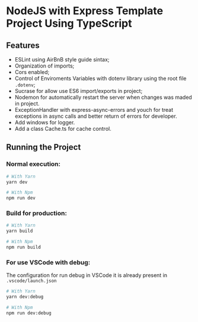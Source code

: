 # NodeJS with Express Template Project Using TypeScript

## Features

- ESLint using AirBnB style guide sintax;
- Organization of imports;
- Cors enabled;
- Control of Enviroments Variables with dotenv library using the root file `.dotenv`;
- Sucrase for allow use ES6 import/exports in project;
- Nodemon for automatically restart the server when changes was maded in project.
- ExceptionHandler with express-async-errors and youch for treat exceptions in async calls and better return of errors for developer.
- Add windows for logger.
- Add a class Cache.ts for cache control.

## Running the Project

### Normal execution:

```sh
# With Yarn
yarn dev

# With Npm
npm run dev
```

### Build for production:

```sh
# With Yarn
yarn build

# With Npm
npm run build
```

### For use VSCode with debug:

The configuration for run debug in VSCode it is already present in `.vscode/launch.json`

```sh
# With Yarn
yarn dev:debug

# With Npm
npm run dev:debug
```
